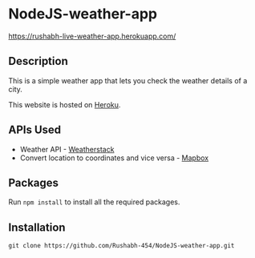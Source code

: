 # NodeJS-weather-app

https://rushabh-live-weather-app.herokuapp.com/

## Description

This is a simple weather app that lets you check the weather details of a city.

This website is hosted on [Heroku](https://www.heroku.com/).

## APIs Used

+ Weather API - [Weatherstack](https://weatherstack.com/)
+ Convert location to coordinates and vice versa - [Mapbox](http://mapbox.com/)

## Packages

Run `npm install` to install all the required packages.

## Installation

`git clone https://github.com/Rushabh-454/NodeJS-weather-app.git`
